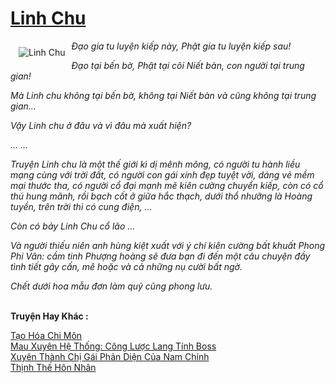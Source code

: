 <a href="https://utruyen.com/linh-chu/2151/" title="Linh Chu"><h1>Linh Chu</h1></a><div style="display:table"><img align="right" style="float: left; padding: 10px;" src="https://utruyen.com/images/story/200x260/linh-chu.jpg" alt="Linh Chu"><i>Đạo gia tu luyện kiếp này, Phật gia tu luyện kiếp sau!<p></p>Đạo tại bến bờ, Phật tại cõi Niết bàn, con người tại trung gian!<p></p>Mà Linh chu không tại bến bờ, không tại Niết bàn và cũng không tại trung gian…<p></p>Vậy Linh chu ở đâu và vì đâu mà xuất hiện?<p></p>… …<p></p>Truyện Linh chu là một thế giới kì dị mênh mông, có người tu hành liều mạng cùng với trời đất, có người con gái xinh đẹp tuyệt vời, dáng vẻ mềm mại thước tha, có người cổ đại mạnh mẽ kiên cường chuyển kiếp, còn có cổ thú hung mãnh, rồi bạch cốt ở giữa hắc thạch, dưới thổ nhưỡng là Hoàng tuyền, trên trời thì có cung điện, …<p></p>Còn có bảy Linh Chu cổ lão ...<p></p>Và người thiếu niên anh hùng kiệt xuất với ý chí kiên cường bất khuất Phong Phi Vân: cầm tinh Phượng hoàng sẽ đưa bạn đi đến một câu chuyện đầy tình tiết gây cấn, mê hoặc và cả những nụ cười bất ngờ. <p></p>Chết dưới hoa mẫu đơn làm quỷ cũng phong lưu.</i></div><p><br><b>Truyện Hay Khác :</b></p><a href="https://utruyen.com/tao-hoa-chi-mon/5467/" alt="Tạo Hóa Chi Môn">Tạo Hóa Chi Môn</a><br/><a href="https://github.com/quanluxury/truyenhot/tree/master/truyenhay/17060/" alt="Mau Xuyên Hệ Thống: Công Lược Lang Tính Boss">Mau Xuyên Hệ Thống: Công Lược Lang Tính Boss</a><br/><a href="https://github.com/quanluxury/truyenhot/tree/master/truyenhay/19134/" alt="Xuyên Thành Chị Gái Phản Diện Của Nam Chính">Xuyên Thành Chị Gái Phản Diện Của Nam Chính</a><br/><a href="https://github.com/quanluxury/ngontinhhot/tree/master/truyenhay/18794/" alt="Thịnh Thế Hôn Nhân">Thịnh Thế Hôn Nhân</a><br/>